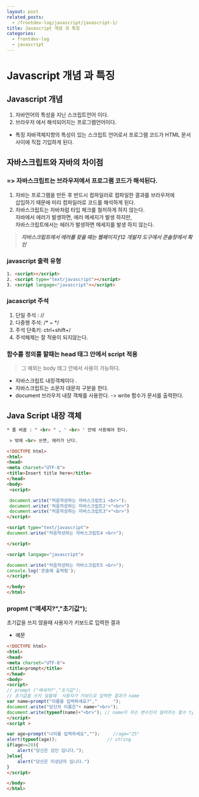```yaml
---
layout: post
related_posts:
  - /frontdev-log/javascript/javascript-1/
title: Javascript 개념 과 특징
categories: 
  - frontdev-log
  - javascript
---
```


# Javascript 개념 과 특징

## Javascript  개념 
1. 자바언어의 특성을 지닌 스크립트언어 이다.  
2. 브라우저 에서 해석되어지는 프로그램언어이다.  
* 특징
자바객체지향의 특성이 있는 스크립트 언어로서 프로그램 코드가 
HTML 문서 사이에 직접 기입하게 된다.

## 자바스크립트와 자바의 차이점

### =>  자바스크립트는 브라우저에서 프로그램 코드가 해석된다.

1. 자바는 프로그램을 만든 후 반드시 컴파일러로 컴파일한 결과를 브라우저에  
삽입하기 때문에 미리 컴파일러로 코드를 해석하게 된다.
2. 자바스크립트는 자바처럼 타입 체크를 철저하게 하지 않는다.  
  자바에서 에러가 발생하면, 에러 메세지가 발생 하지만,    
  자바스크립트에서는 에러가 발생하면 메세지를 발생 하지 않는다.  
  > **_자바스크립트에서 에러를 찾을 때는 웹페이지 f12 개발자 도구에서   콘솔창에서 확인_** 

###  javascript 출력 유형

`````html
1. <script></script>
2. <script type="text/javascript"></script>
3. <script langage="javascript"></script>
``````
### jacascript 주석
1. 단일 주석 : //  
2. 다중행 주석: /*  ~  */   
3. 주석 단축키: ctrl+shift+/  
4. 주석해제는 잘 적용이 되지않는다.   

###  함수를 정의를 할때는 head 태그 안에서 script 적용  
> 그 예외는 body 태그 안에서 사용이 가능하다.  

*  자바스크립트 내장객체이다  . 
* 자바스크립트는 소문자 대문자 구분을 한다.  
* document  브라우저 내장 객체를 사용한다. 
-> write 함수가 문서를 출력한다. 
## Java Script 내장 객체 







```html
* 줄 바꿈 : " <br> " , ' <br> ' 안에 사용해야 한다. 
````  
`````html
 > 밖에 <br> 쓰면, 에러가 난다.   
``````
````html
<!DOCTYPE html>
<html>
<head>
<meta charset="UTF-8">
<title>Insert title here</title>
</head>
<body>
 <script>

 document.write("처음작성하는 자바스크립트1 <br>");
 document.write('처음작성하는 자바스크립트2'+"<br>")
 document.write("처음작성하는 자바스크립트3"+"<br>")
</script>

<script type="text/javascript">
document.write("처음작성하는 자바스크립트4 <br>");

</script>

<script langage="javascript">

document.write("처음작성하는 자바스크립트5 <br>");
console.log('콘솔에 출력됨');
</script>

</body>
</html>
```````
### propmt ("메세지?","초기값");
초기값을 쓰지 않을때 사용자가 키보드로 입력한 결과

* 예문 

````html
<!DOCTYPE html>
<html>
<head>
<meta charset="UTF-8">
<title>prompt</title>
</head>
<body>
<script>
// prompt ("메세지?","초기값");
// 초기값을 쓰지 않을때  사용자가 키보드로 입력한 결과가 name 
var name=prompt("이름을 입력하세요?","      ");
document.write("당신의 이름은"+ name+"<br>");
document.write(typeof(name)+"<br>"); // name이 무슨 변수인지 알려주는 함수 typeof()
</script>
<script >

var age=prompt("나이를 입력하세요","");     //age="25"
alert(typeof(age));                   // string
if(age>=20){
	alert("당신은 성인 입니다.");   
}else{
	alert("당신은 미성년자 입니다.")
}
</script>

</body>
</html>
```````








